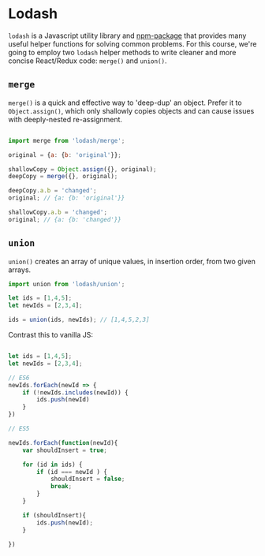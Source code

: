 # Lodash

`lodash` is a Javascript utility library and [npm-package][lodash] that provides many useful helper functions for solving common problems. For this course, we're going to employ two `lodash` helper methods to write cleaner and more concise React/Redux code: `merge()` and `union()`.

## `merge`

`merge()` is a quick and effective way to 'deep-dup' an object. Prefer it to `Object.assign()`, which only shallowly copies objects and can cause issues with deeply-nested re-assignment.

```js

import merge from 'lodash/merge';

original = {a: {b: 'original'}};

shallowCopy = Object.assign({}, original); 
deepCopy = merge({}, original);

deepCopy.a.b = 'changed';
original; // {a: {b: 'original'}}

shallowCopy.a.b = 'changed';
original; // {a: {b: 'changed'}}

```

## `union`

`union()` creates an array of unique values, in insertion order, from two given arrays.

```js
import union from 'lodash/union';

let ids = [1,4,5];
let newIds = [2,3,4];

ids = union(ids, newIds); // [1,4,5,2,3]

```

Contrast this to vanilla JS: 

```js

let ids = [1,4,5];
let newIds = [2,3,4];

// ES6
newIds.forEach(newId => {
	if (!newIds.includes(newId)) {
		ids.push(newId)
	}
})

// ES5

newIds.forEach(function(newId){
	var shouldInsert = true;

	for (id in ids) {
		if (id === newId ) {
			shouldInsert = false;
			break;
		}
	}

	if (shouldInsert){
		ids.push(newId);
	}

})

```


[lodash]: https://www.npmjs.com/package/lodash
[dan-tweet]: https://twitter.com/dan_abramov/status/605691126549508096